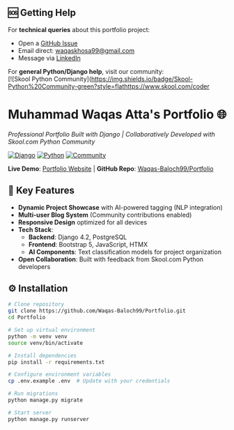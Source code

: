 ## 🆘 Getting Help  
For **technical queries** about this portfolio project:  
- Open a [GitHub Issue](https://github.com/Waqas-Baloch99/Portfolio/issues)  
- Email direct: [waqaskhosa99@gmail.com](mailto:waqaskhosa99@gmail.com)  
- Message via [LinkedIn](https://www.linkedin.com/in/waqas-baloch)  

For **general Python/Django help**, visit our community:  
[![Skool Python Community](https://img.shields.io/badge/Skool-Python%20Community-green?style=flathttps://www.skool.com/coder
# Muhammad Waqas Atta's Portfolio 🌐  
*Professional Portfolio Built with Django | Collaboratively Developed with Skool.com Python Community*  

[![Django](https://img.shields.io/badge/Django-092E20?style=for-the-badge&logo=django&logoColor=white)](https://www.djangoproject.com/)
[![Python](https://img.shields.io/badge/Python-3776AB?style=for-the-badge&logo=python&logoColor=white)](https://www.python.org/)
[![Community](https://img.shields.io/badge/Collaboration-Skool.com%20Python%20Community-blue)](https://skool.com/community/python)

**Live Demo**: [Portfolio Website](https://waqas-baloch99.github.io/Portfolio/) | **GitHub Repo**: [Waqas-Baloch99/Portfolio](https://github.com/Waqas-Baloch99/Portfolio)  


## 🚀 Key Features  
- **Dynamic Project Showcase** with AI-powered tagging (NLP integration)  
- **Multi-user Blog System** (Community contributions enabled)  
- **Responsive Design** optimized for all devices  
- **Tech Stack**:  
  - **Backend**: Django 4.2, PostgreSQL  
  - **Frontend**: Bootstrap 5, JavaScript, HTMX  
  - **AI Components**: Text classification models for project organization  
- **Open Collaboration**: Built with feedback from Skool.com Python developers  

## ⚙️ Installation  
```bash
# Clone repository
git clone https://github.com/Waqas-Baloch99/Portfolio.git
cd Portfolio

# Set up virtual environment
python -m venv venv
source venv/bin/activate

# Install dependencies
pip install -r requirements.txt

# Configure environment variables
cp .env.example .env  # Update with your credentials

# Run migrations
python manage.py migrate

# Start server
python manage.py runserver
